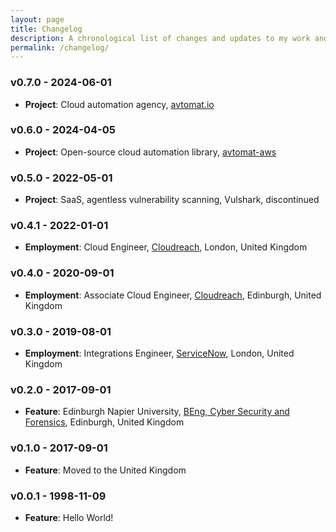 ```yaml
---
layout: page
title: Changelog
description: A chronological list of changes and updates to my work and career.
permalink: /changelog/
---
```


### v0.7.0 - 2024-06-01
- **Project**: Cloud automation agency, <a href="https://avtomat.io" target="_blank">avtomat.io</a>

### v0.6.0 - 2024-04-05
- **Project**: Open-source cloud automation library, <a href="https://github.com/avtomat-hub/avtomat-aws" target="_blank">avtomat-aws</a>

### v0.5.0 - 2022-05-01
- **Project**: SaaS, agentless vulnerability scanning, Vulshark, discontinued

### v0.4.1 - 2022-01-01
- **Employment**: Cloud Engineer, <a href="https://cloudreach.com" target="_blank">Cloudreach</a>, London, United Kingdom

### v0.4.0 - 2020-09-01
- **Employment**: Associate Cloud Engineer, <a href="https://cloudreach.com" target="_blank">Cloudreach</a>, Edinburgh, United Kingdom

### v0.3.0 - 2019-08-01
- **Employment**: Integrations Engineer, <a href="https://servicenow.com" target="_blank">ServiceNow</a>, London, United Kingdom

### v0.2.0 - 2017-09-01
- **Feature**: Edinburgh Napier University, <a href="https://www.napier.ac.uk/courses/beng-hons-cybersecurity-and-forensics-undergraduate-fulltime" target="_blank">BEng, Cyber Security and Forensics</a>, Edinburgh, United Kingdom

### v0.1.0 - 2017-09-01
- **Feature**: Moved to the United Kingdom

### v0.0.1 - 1998-11-09
- **Feature**: Hello World!